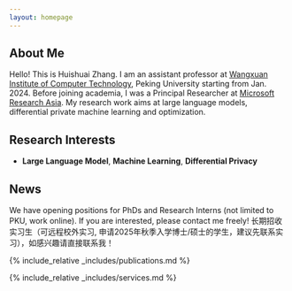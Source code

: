 ```yaml
---
layout: homepage
---
```


## About Me


Hello! This is Huishuai Zhang. I am an assistant professor at [Wangxuan Institute of Computer Technology](https://www.icst.pku.edu.cn), Peking University starting from Jan. 2024. Before joining academia, I was a Principal Researcher at [Microsoft Research Asia](https://www.microsoft.com/en-us/research/lab/microsoft-research-asia/). My research work aims at large language models, differential private machine learning and optimization.



## Research Interests

- **Large Language Model**, **Machine Learning**, **Differential Privacy**

## News

We have opening positions for PhDs and Research Interns (not limited to PKU, work online). If you are interested, please contact me freely!
长期招收实习生（可远程校外实习, 申请2025年秋季入学博士/硕士的学生，建议先联系实习），如感兴趣请直接联系我！


{% include_relative _includes/publications.md %}

{% include_relative _includes/services.md %}

